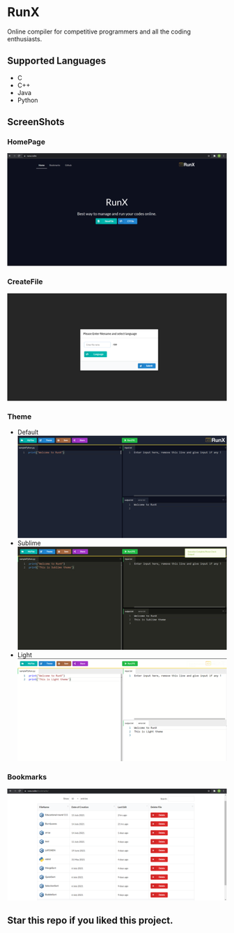 # RunX
Online compiler for competitive programmers and all the coding enthusiasts.
## Supported Languages
* C
* C++
* Java
* Python
## ScreenShots
### HomePage
![HomePage](./ScreenShots/HomePage.png)
### CreateFile
![CreateFile](./ScreenShots/CreateFile.png)
### Theme
* Default
![Default](./ScreenShots/Default.png)
* Sublime
![Sublime](./ScreenShots/Sublime.png)
* Light
![Light](./ScreenShots/Light.png)
### Bookmarks
![Bookmarks](./ScreenShots/Bookmarks.png)

## Star this repo if you liked this project.
